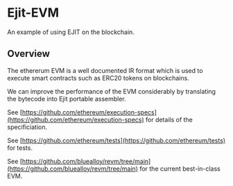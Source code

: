 # Ejit-EVM

An example of using EJIT on the blockchain.

## Overview

The ethererum EVM is a well documented IR format which is used to execute smart
contracts such as ERC20 tokens on blockchains.

We can improve the performance of the EVM considerably by translating the bytecode
into Ejit portable assembler.

See [https://github.com/ethereum/execution-specs](https://github.com/ethereum/execution-specs) for
details of the specificiation.

See [https://github.com/ethereum/tests](https://github.com/ethereum/tests) for tests.

See [https://github.com/bluealloy/revm/tree/main](https://github.com/bluealloy/revm/tree/main) for the
current best-in-class EVM.

